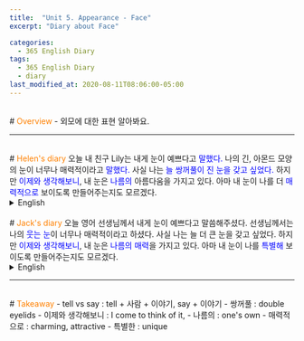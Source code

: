 ```yaml
---
title:  "Unit 5. Appearance - Face"
excerpt: "Diary about Face"

categories:
  - 365 English Diary
tags:
  - 365 English Diary
  - diary
last_modified_at: 2020-08-11T08:06:00-05:00
---
```

<!--
%% color
%% 주황색 : <span style="color:#FF8000"></span>
%% 파란색 : <span style="color:#0000FF"></span>
%% 빨간색 : <span style="color:#FF0000"></span>
%% 초록색 : <span style="color:#00FF00"></span>
%% 보라색 : <span style="color:#9A2EFE"></span>
-->
<br>
# <span style="color:#FF8000">Overview</span>
- 외모에 대한 표현 알아봐요.
  
----
<br>
# <span style="color:#FF8000">Helen's diary</span>
오늘 내 친구 Lily는 내게 눈이 예쁘다고 <span style="color:#0000FF">말했다.</span>  
나의 긴, 아몬드 모양의 눈이 너무나 매력적이라고 <span style="color:#0000FF">말했다.</span>  
사실 나는 <span style="color:#0000FF">늘 쌍꺼풀이 진 눈을 갖고 싶었다.</span>   
하지만 <span style="color:#0000FF">이제와 생각해보니</span>, 내 눈은 <span style="color:#0000FF">나름의</span> 아름다움을 가지고 있다.  
아마 내 눈이 나를 더 <span style="color:#0000FF">매력적으로</span> 보이도록 만들어주는지도 모르겠다.  
  
<details>
<summary>English</summary>
<div markdown="1">
Today my friend Lily <span style="color:#0000FF">told me</span> that I have pretty eyes.  
She <span style="color:#0000FF">said</span> my long, almond-shaped eyes are so attractive.  
In fact, I've always wished I had <span style="color:#0000FF">double eyelids.</span>  
But now <span style="color:#0000FF">I come to think of it</span>, my eyes have their own beauty.  
Maybe they make me look more <span style="color:#0000FF">charming.</span>  
</div>
</details>
<br>
# <span style="color:#FF8000">Jack's diary</span>
오늘 영어 선생님께서 내게 눈이 예쁘다고 말씀해주셨다.  
선생님께서는 나의 <span style="color:#0000FF">웃는 눈</span>이 너무나 매력적이라고 하셨다.  
사실 나는 늘 더 큰 눈을 갖고 싶었다.  
하지만 <span style="color:#0000FF">이제와 생각해보니</span>, 내 눈은 <span style="color:#0000FF">나름의 매력</span>을 가지고 있다.  
아마 내 눈이 나를 <span style="color:#0000FF">특별해</span> 보이도록 만들어주는지도 모르겠다.  
  
<details>
<summary>English</summary>
<div markdown="1">
Today my English teacher told me that I have beautiful eyes.  
He said my <span style="color:#0000FF">smiling eyes</span> are so attractive.  
In fact, I've always wished I had a bigger eyes.  
But <span style="color:#0000FF">come to think of it</span>, my eyes have their own <span style="color:#0000FF">charm.</span>  
Maybe they make me look <span style="color:#0000FF">unique.</span>  
</div>
</details>
  
----
<br>
# <span style="color:#FF8000">Takeaway</span>
- tell vs say : tell + 사람 + 이야기, say + 이야기
- 쌍꺼풀 : double eyelids
- 이제와 생각해보니 : I come to think of it,
- 나름의 : one's own
- 매력적으로 : charming, attractive
- 특별한 : unique